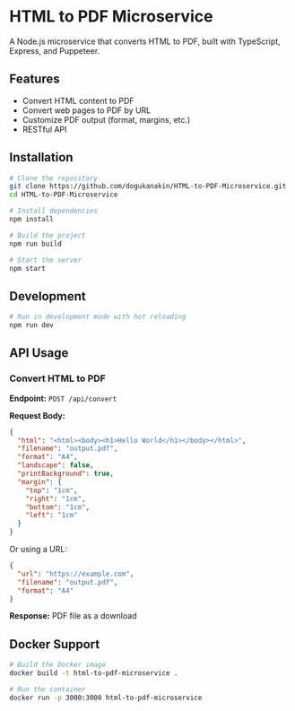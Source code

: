# HTML to PDF Microservice

A Node.js microservice that converts HTML to PDF, built with TypeScript, Express, and Puppeteer.

## Features

- Convert HTML content to PDF
- Convert web pages to PDF by URL
- Customize PDF output (format, margins, etc.)
- RESTful API

## Installation

```bash
# Clone the repository
git clone https://github.com/dogukanakin/HTML-to-PDF-Microservice.git
cd HTML-to-PDF-Microservice

# Install dependencies
npm install

# Build the project
npm run build

# Start the server
npm start
```

## Development

```bash
# Run in development mode with hot reloading
npm run dev
```

## API Usage

### Convert HTML to PDF

**Endpoint:** `POST /api/convert`

**Request Body:**

```json
{
  "html": "<html><body><h1>Hello World</h1></body></html>",
  "filename": "output.pdf",
  "format": "A4",
  "landscape": false,
  "printBackground": true,
  "margin": {
    "top": "1cm",
    "right": "1cm",
    "bottom": "1cm",
    "left": "1cm"
  }
}
```

Or using a URL:

```json
{
  "url": "https://example.com",
  "filename": "output.pdf",
  "format": "A4"
}
```

**Response:** PDF file as a download

## Docker Support

```bash
# Build the Docker image
docker build -t html-to-pdf-microservice .

# Run the container
docker run -p 3000:3000 html-to-pdf-microservice
``` 




